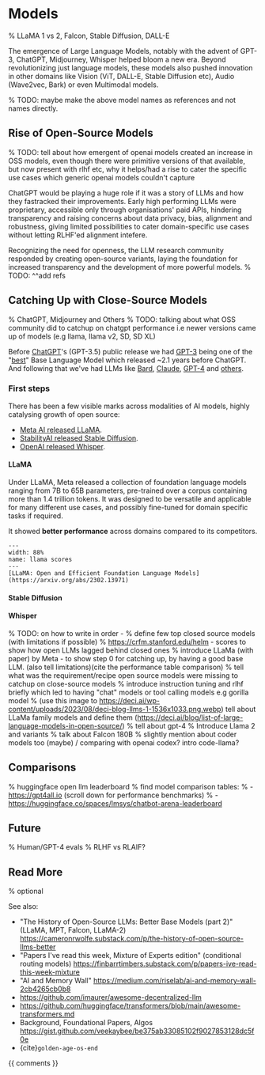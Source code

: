 # Models

% LLaMA 1 vs 2, Falcon, Stable Diffusion, DALL-E

The emergence of Large Language Models, notably with the advent of GPT-3, ChatGPT, Midjourney, Whisper helped bloom a new era. Beyond revolutionizing just language models, these models also pushed innovation in other domains like Vision (ViT, DALL-E, Stable Diffusion etc), Audio (Wave2vec, Bark) or even Multimodal models.

% TODO: maybe make the above model names as references and not names directly.

## Rise of Open-Source Models
% TODO: tell about how emergent of openai models created an increase in OSS models, even though there were primitive versions of that available, but now present with rlhf etc, why it helps/had a rise to cater the specific use cases which generic openai models couldn't capture

ChatGPT would be playing a huge role if it was a story of LLMs and how they fastracked their improvements.
Early high performing LLMs were proprietary, accessible only through organisations' paid APIs, hindering transparency and raising concerns about data privacy, bias, alignment and robustness, giving limited possibilities to cater domain-specific use cases without letting RLHF'ed alignment intefere.

Recognizing the need for openness, the LLM research community responded by creating open-source variants, laying the foundation for increased transparency and the development of more powerful models.
% TODO: ^^add refs

## Catching Up with Close-Source Models
% ChatGPT, Midjourney and Others
% TODO: talking about what OSS community did to catchup on chatgpt performance i.e newer versions came up of models (e.g llama, llama v2, SD, SD XL)

Before [ChatGPT](https://openai.com/blog/chatgpt)'s (GPT-3.5) public release we had [GPT-3](https://en.wikipedia.org/wiki/GPT-3) being one of the "[best](https://www.reddit.com/r/MachineLearning/comments/ydwi6c/d_whats_the_best_open_source_model_for_gpt3like/)" Base Language Model which released ~2.1 years before ChatGPT. And following that we've had LLMs like [Bard](https://blog.google/technology/ai/bard-google-ai-search-updates/), [Claude](https://www.anthropic.com/index/introducing-claude), [GPT-4](https://openai.com/research/gpt-4) and [others](https://lmsys.org/blog/2023-05-25-leaderboard/).


### First steps
There has been a few visible marks across modalities of AI models, highly catalysing growth of open source:
- [Meta AI released LLaMA](https://ai.meta.com/blog/large-language-model-llama-meta-ai/).
- [StabilityAI released Stable Diffusion](https://stability.ai/blog/stable-diffusion-announcement).
- [OpenAI released Whisper](https://openai.com/research/whisper).

#### LLaMA
Under LLaMA, Meta released a collection of foundation language models ranging from 7B to 65B parameters, pre-trained over a corpus containing more than 1.4 trillion tokens. It was designed to be versatile and applicable for many different use cases, and possibly fine-tuned for domain specific tasks if required.

It showed **better performance** across domains compared to its competitors.

```{figure} https://static.premai.io/book/models_llama-scores.png
---
width: 88%
name: llama scores
---
[LLaMA: Open and Efficient Foundation Language Models](https://arxiv.org/abs/2302.13971)
```

#### Stable Diffusion

#### Whisper

% TODO: on how to write in order -
    % define few top closed source models (with limitations if possible)
    % https://crfm.stanford.edu/helm  - scores to show how open LLMs lagged behind closed ones
    % introduce LLaMa (with paper) by Meta - to show step 0 for catching up, by having a good base LLM. (also tell limitations)(cite the performance table comparison)
    % tell what was the requirement/recipe open source models were missing to catchup on close-source models
        % introduce instruction tuning and rlhf briefly which led to having "chat" models or tool calling models e.g gorilla model
    % (use this image to https://deci.ai/wp-content/uploads/2023/08/deci-blog-llms-1-1536x1033.png.webp) tell about LLaMa family models and define them (https://deci.ai/blog/list-of-large-language-models-in-open-source/)
    % tell about gpt-4
    % Introduce Llama 2 and variants
    % talk about Falcon 180B
    % slightly mention about coder models too (maybe) / comparing with openai codex? intro code-llama?

## Comparisons
% huggingface open llm leaderboard
% find model comparison tables:
   % - https://gpt4all.io (scroll down for performance benchmarks)
   % - https://huggingface.co/spaces/lmsys/chatbot-arena-leaderboard

## Future

% Human/GPT-4 evals
% RLHF vs RLAIF?

## Read More
% optional


See also:

- "The History of Open-Source LLMs: Better Base Models (part 2)" (LLaMA, MPT, Falcon, LLaMA-2) https://cameronrwolfe.substack.com/p/the-history-of-open-source-llms-better
- "Papers I've read this week, Mixture of Experts edition" (conditional routing models) https://finbarrtimbers.substack.com/p/papers-ive-read-this-week-mixture
- "AI and Memory Wall" https://medium.com/riselab/ai-and-memory-wall-2cb4265cb0b8
- https://github.com/imaurer/awesome-decentralized-llm
- https://github.com/huggingface/transformers/blob/main/awesome-transformers.md
- Background, Foundational Papers, Algos https://gist.github.com/veekaybee/be375ab33085102f9027853128dc5f0e
- {cite}`golden-age-os-end`

{{ comments }}
